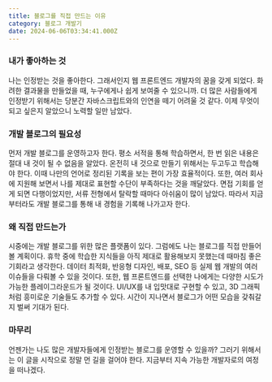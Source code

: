 ```yaml
---
title: 블로그를 직접 만드는 이유
category: 블로그 개발기
date: 2024-06-06T03:34:41.000Z
---
```


### 내가 좋아하는 것

나는 인정받는 것을 좋아한다. 그래서인지 웹 프론트엔드 개발자의 꿈을 갖게 되었다. 화려한 결과물을 만들었을 때, 누구에게나 쉽게 보여줄 수 있으니까. 더 많은 사람들에게 인정받기 위해서는 당분간 자바스크립트와의 인연을 떼기 어려울 것 같다. 이제 무엇이 되고 싶은지 알았으니 노력할 일만 남았다.

### 개발 블로그의 필요성

먼저 개발 블로그를 운영하고자 한다. 평소 서적을 통해 학습하면서, 한 번 읽은 내용은 절대 내 것이 될 수 없음을 알았다. 온전히 내 것으로 만들기 위해서는 두고두고 학습해야 한다. 이때 나만의 언어로 정리된 기록을 보는 편이 가장 효율적이다. 또한, 여러 회사에 지원해 보면서 나를 제대로 표현할 수단이 부족하다는 것을 깨달았다. 면접 기회를 얻게 되면 다행이었지만, 서류 전형에서 탈락할 때마다 아쉬움이 많이 남았다. 따라서 지금부터라도 개발 블로그를 통해 내 경험을 기록해 나가고자 한다.

### 왜 직접 만드는가

시중에는 개발 블로그를 위한 많은 플랫폼이 있다. 그럼에도 나는 블로그를 직접 만들어볼 계획이다. 휴학 중에 학습한 지식들을 아직 제대로 활용해보지 못했는데 때마침 좋은 기회라고 생각한다. 데이터 최적화, 반응형 디자인, 배포, SEO 등 실제 웹 개발의 여러 이슈들을 다뤄볼 수 있을 것이다. 또한, 웹 프론트엔드를 선택한 나에게는 다양한 시도가 가능한 플레이그라운드가 될 것이다. UI/UX를 내 입맛대로 구현할 수 있고, 3D 그래픽처럼 흥미로운 기술들도 추가할 수 있다. 시간이 지나면서 블로그가 어떤 모습을 갖춰갈지 벌써 기대가 된다.

### 마무리

언젠가는 나도 많은 개발자들에게 인정받는 블로그를 운영할 수 있을까? 그러기 위해서는 이 글을 시작으로 정말 먼 길을 걸어야 한다. 지금부터 지속 가능한 개발자로의 여정을 떠나겠다.

